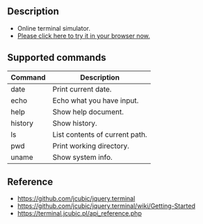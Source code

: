 ## Description
+ Online terminal simulator.
+ [Please click here to try it in your browser now.](https://songwonderful.github.io/online-shell/)

## Supported commands
|Command|Description|
|---|---|
|date|Print current date.|
|echo|Echo what you have input.|
|help|Show help document.|
|history|Show history.|
|ls|List contents of current path.|
|pwd|Print working directory.|
|uname|Show system info.|




## Reference
+ https://github.com/jcubic/jquery.terminal
+ https://github.com/jcubic/jquery.terminal/wiki/Getting-Started
+ https://terminal.jcubic.pl/api_reference.php
